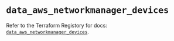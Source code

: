 # `data_aws_networkmanager_devices`

Refer to the Terraform Registory for docs: [`data_aws_networkmanager_devices`](https://registry.terraform.io/providers/hashicorp/aws/5.6.1/docs/data-sources/networkmanager_devices).
